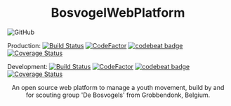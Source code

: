 
<h1 align="center">BosvogelWebPlatform</h1>

![GitHub](https://img.shields.io/github/license/WouterVdS/BosvogelWebPlatform.svg?style=flat-square)

Production: 
[![Build Status](https://travis-ci.com/WouterVdS/BosvogelWebPlatform.svg?branch=master)](https://travis-ci.com/WouterVdS/BosvogelWebPlatform)
[![CodeFactor](https://www.codefactor.io/repository/github/woutervds/bosvogelwebplatform/badge/master)](https://www.codefactor.io/repository/github/woutervds/bosvogelwebplatform/overview/master)
[![codebeat badge](https://codebeat.co/badges/23a8de9d-8e17-44ee-8f52-73d983cceab9)](https://codebeat.co/projects/github-com-woutervds-bosvogelwebplatform-master)
[![Coverage Status](https://coveralls.io/repos/github/WouterVdS/BosvogelWebPlatform/badge.svg?branch=master)](https://coveralls.io/github/WouterVdS/BosvogelWebPlatform?branch=master)

Development: 
[![Build Status](https://travis-ci.com/WouterVdS/BosvogelWebPlatform.svg?branch=develop)](https://travis-ci.com/WouterVdS/BosvogelWebPlatform)
[![CodeFactor](https://www.codefactor.io/repository/github/woutervds/bosvogelwebplatform/badge/develop)](https://www.codefactor.io/repository/github/woutervds/bosvogelwebplatform/overview/develop)
[![codebeat badge](https://codebeat.co/badges/fdb3ba58-30e7-4684-975d-9d87c138f533)](https://codebeat.co/projects/github-com-woutervds-bosvogelwebplatform-develop)
[![Coverage Status](https://coveralls.io/repos/github/WouterVdS/BosvogelWebPlatform/badge.svg?branch=develop)](https://coveralls.io/github/WouterVdS/BosvogelWebPlatform?branch=develop)


<p align="center"> An open source web platform to manage a youth movement, build by and for scouting group 'De Bosvogels' from Grobbendonk, Belgium.</p>
